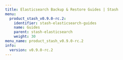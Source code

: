 ```yaml
---
title: Elasticsearch Backup & Restore Guides | Stash
menu:
  product_stash_v0.9.0-rc.2:
    identifier: stash-elasticsearch-guides
    name: Guides
    parent: stash-elasticsearch
    weight: 30
menu_name: product_stash_v0.9.0-rc.2
info:
  version: v0.9.0-rc.2
---
```


